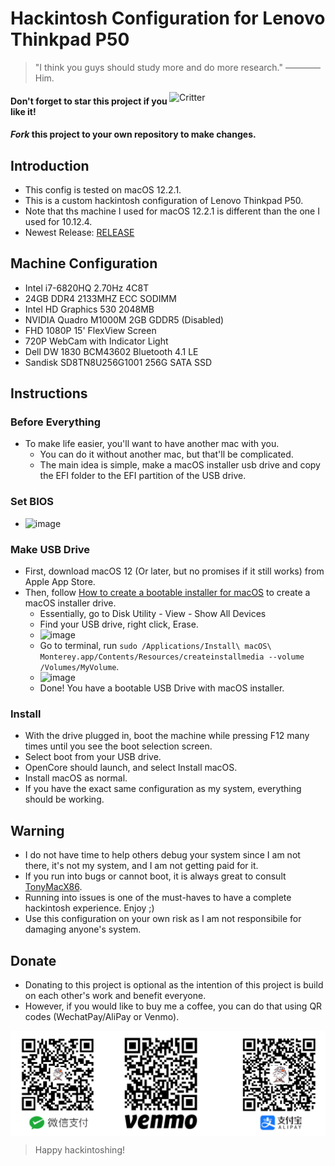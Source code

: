 # Hackintosh Configuration for Lenovo Thinkpad P50
> "I think you guys should study more and do more research." ———— Him.

<img align="right" src="https://github.com/Errrneist/Hackintosh-Thinkpad-P50/blob/master/img/monterey.png" alt="Critter" width="250">

#### Don't forget to star this project if you like it!
#### *Fork* this project to your own repository to make changes.

## Introduction
* This config is tested on macOS 12.2.1.
* This is a custom hackintosh configuration of Lenovo Thinkpad P50.
* Note that ths machine I used for macOS 12.2.1 is different than the one I used for 10.12.4.
* Newest Release: [RELEASE](https://github.com/wu-hongjun/Hackintosh-Thinkpad-P50/releases)

## Machine Configuration
* Intel i7-6820HQ 2.70Hz 4C8T
* 24GB DDR4 2133MHZ ECC SODIMM
* Intel HD Graphics 530 2048MB
* NVIDIA Quadro M1000M 2GB GDDR5 (Disabled)
* FHD 1080P 15' FlexView Screen
* 720P WebCam with Indicator Light
* Dell DW 1830 BCM43602 Bluetooth 4.1 LE
* Sandisk SD8TN8U256G1001 256G SATA SSD

## Instructions
### Before Everything
* To make life easier, you'll want to have another mac with you. 
  * You can do it without another mac, but that'll be complicated.
  * The main idea is simple, make a macOS installer usb drive and copy the EFI folder to the EFI partition of the USB drive.

### Set BIOS
* ![image](https://user-images.githubusercontent.com/27667864/157505067-4bd1e7ea-0af7-4a35-a06a-7a363d3e3cb8.png)

### Make USB Drive
* First, download macOS 12 (Or later, but no promises if it still works) from Apple App Store.
* Then, follow [How to create a bootable installer for macOS](https://support.apple.com/en-us/HT201372) to create a macOS installer drive.
  * Essentially, go to Disk Utility - View - Show All Devices
  * Find your USB drive, right click, Erase.
  * <img width="806" alt="image" src="https://user-images.githubusercontent.com/27667864/157503018-83d94ca1-8242-49f2-9f08-7ee50cf52ebc.png">
  * Go to terminal, run `sudo /Applications/Install\ macOS\ Monterey.app/Contents/Resources/createinstallmedia --volume /Volumes/MyVolume`.
  * ![image](https://user-images.githubusercontent.com/27667864/157503150-a58185b1-0ac7-417f-8864-ff034210d1db.png)
  * Done! You have a bootable USB Drive with macOS installer.

### Install
* With the drive plugged in, boot the machine while pressing F12 many times until you see the boot selection screen.
* Select boot from your USB drive.
* OpenCore should launch, and select Install macOS.
* Install macOS as normal.
* If you have the exact same configuration as my system, everything should be working.

## Warning
* I do not have time to help others debug your system since I am not there, it's not my system, and I am not getting paid for it.
* If you run into bugs or cannot boot, it is always great to consult [TonyMacX86](https://www.tonymacx86.com).
* Running into issues is one of the must-haves to have a complete hackintosh experience. Enjoy ;)
* Use this configuration on your own risk as I am not responsibile for damaging anyone's system.

## Donate
* Donating to this project is optional as the intention of this project is build on each other's work and benefit everyone. 
* However, if you would like to buy me a coffee, you can do that using QR codes (WechatPay/AliPay or Venmo).
<img align="middle" src="https://github.com/Errrneist/Hackintosh-Razer-Blade-Advanced/blob/master/IMG/donate.png" alt="donate" width="800">

> Happy hackintoshing!

